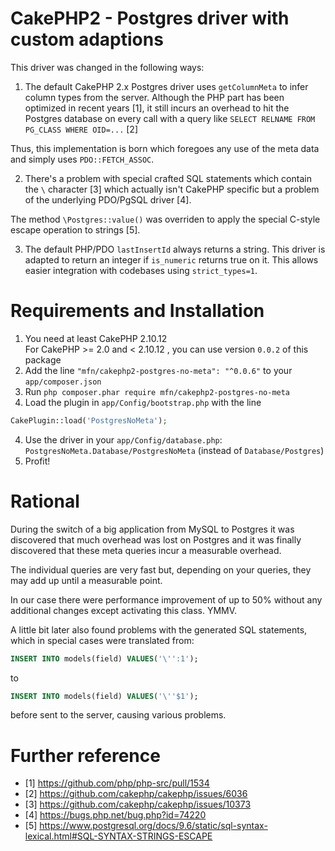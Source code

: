 # CakePHP2 - Postgres driver with custom adaptions

This driver was changed in the following ways:

1) The default CakePHP 2.x Postgres driver uses `getColumnMeta` to infer
column types from the server. Although the PHP part has been optimized
in recent years [1], it still incurs an overhead to hit the Postgres
database on every call with a query like `SELECT RELNAME FROM PG_CLASS WHERE OID=...` [2]

Thus, this implementation is born which foregoes any use of the meta
data and simply uses `PDO::FETCH_ASSOC`.

2) There's a problem with special crafted SQL statements which contain the `\`
character [3] which actually isn't CakePHP specific but a problem of the
underlying PDO/PgSQL driver [4].

The method `\Postgres::value()` was overriden to apply the special C-style
escape operation to strings [5].

3) The default PHP/PDO `lastInsertId` always returns a string. This driver is
adapted to return an integer if `is_numeric` returns true on it. This allows
easier integration with codebases using `strict_types=1`.

# Requirements and Installation

1. You need at least CakePHP 2.10.12<br>
   For CakePHP >= 2.0 and < 2.10.12 , you can use version `0.0.2` of this package
1. Add the line `"mfn/cakephp2-postgres-no-meta": "^0.0.6"` to your `app/composer.json`
2. Run `php composer.phar require mfn/cakephp2-postgres-no-meta`
3. Load the plugin in `app/Config/bootstrap.php` with the line
```php
CakePlugin::load('PostgresNoMeta');
```
4. Use the driver in your `app/Config/database.php`: `PostgresNoMeta.Database/PostgresNoMeta` (instead of `Database/Postgres`)
5. Profit!

# Rational

During the switch of a big application from MySQL to Postgres it was discovered
that much overhead was lost on Postgres and it was finally discovered that
these meta queries incur a measurable overhead.

The individual queries are very fast but, depending on your queries, they may
add up until a measurable point.

In our case there were  performance improvement of up to 50% without any
additional changes except activating this class. YMMV.

A little bit later also found problems with the generated SQL statements, which
in special cases were translated from:
```sql
INSERT INTO models(field) VALUES('\'':1');
```
to
```sql
INSERT INTO models(field) VALUES('\''$1');
```
before sent to the server, causing various problems.

# Further reference
- [1] https://github.com/php/php-src/pull/1534
- [2] https://github.com/cakephp/cakephp/issues/6036
- [3] https://github.com/cakephp/cakephp/issues/10373
- [4] https://bugs.php.net/bug.php?id=74220
- [5] https://www.postgresql.org/docs/9.6/static/sql-syntax-lexical.html#SQL-SYNTAX-STRINGS-ESCAPE
